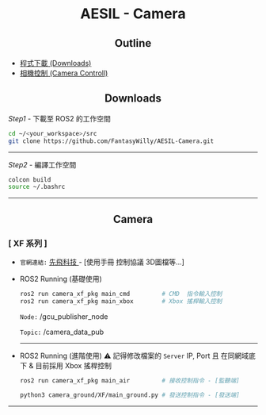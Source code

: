 # <div align="center">AESIL - Camera</div>

## <div align="center">Outline</div>

- [程式下載 (Downloads)](#downloads)
- [相機控制 (Camera Controll)](#camera)

## <div align="center">Downloads</div>

*Step1* - 下載至 ROS2 的工作空間
```bash
cd ~/<your_workspace>/src
git clone https://github.com/FantasyWilly/AESIL-Camera.git
```
---

*Step2* - 編譯工作空間
```bash
colcon build
source ~/.bashrc
```
---

## <div align="center">Camera</div>

  ### [ XF 系列 ]

  - `官網連結:` [ 先飛科技 ](https://www.allxianfei.com/) - [使用手冊 控制協議 3D圖檔等...]

  - ROS2 Running (基礎使用)

    ```bash
    ros2 run camera_xf_pkg main_cmd         # CMD  指令輸入控制
    ros2 run camera_xf_pkg main_xbox        # Xbox 搖桿輸入控制
    ```

    `Node:` /gcu_publisher_node
  
    `Topic:` /camera_data_pub
    
    ---

  - ROS2 Running (進階使用) ⚠️ 記得修改檔案的 `Server` IP, Port 且 在同網域底下 & 目前採用 Xbox 搖桿控制

    ```bash
    ros2 run camera_xf_pkg main_air         # 接收控制指令 - [監聽端]
    ```

    ```bash
    python3 camera_ground/XF/main_ground.py # 發送控制指令 - [發送端]
    ```

  ---


  